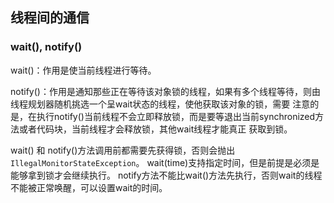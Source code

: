 ## 线程间的通信


### wait(), notify()

wait()：作用是使当前线程进行等待。

notify()：作用是通知那些正在等待该对象锁的线程，如果有多个线程等待，则由线程规划器随机挑选一个呈wait状态的线程，使他获取该对象的锁，需要
注意的是，在执行notify()当前线程不会立即释放锁，而是要等退出当前synchronized方法或者代码块，当前线程才会释放锁，其他wait线程才能真正
获取到锁。

wait() 和 notify()方法调用前都需要先获得锁，否则会抛出`IllegalMonitorStateException`。
wait(time)支持指定时间，但是前提是必须是能够拿到锁才会继续执行。
notify方法不能比wait()方法先执行，否则wait的线程不能被正常唤醒，可以设置wait的时间。